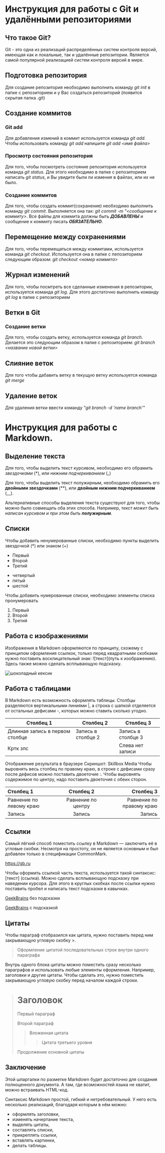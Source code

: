 # Инструкция для работы с Git и удалёнными репозиториями
## Что такое Git?
Git - это одна из реализаций распределённых систем контроля версий, имеющая как и локальные, так и удалённые репозитории. Является самой популярной реализацией систем контроля версий в мире.

## Подготовка репозитория
Для создание репозитория необходимо выполнить команду *git init* в папке с репозиторием и у Вас создаться репозиторий (появится скрытая папка .git)

## Создание коммитов
### Git add
Для добавления измений в коммит используется команда *git add*. Чтобы использовать команду *git add* напишите *git add <имя файла>*

### Просмотр состояния репозитория
Для того, чтобы посмотреть состояние репозитория используется команда *git status*. Для этого необходимо в папке с репозиторием написать *git status*, и Вы увидите были ли измения в файлах, или их не было.

### Создание коммитов
Для того, чтобы создать коммит(сохранение) необходимо выполнить команду *git commit*. Выполняется она так: *git commit -m "<сообщение к коммиту>*. Все файлы для коммита должны быть *__ДОБАВЛЕНЫ__* и сообщение к коммиту писать *__ОБЯЗАТЕЛЬНО__*.

## Перемещение между сохранениями
Для того, чтобы перемещаться между коммитами, используется команда *git checkout*. Используется она в папке с пепозиторием следующим образом: *git checkout <номер коммита>*

## Журнал изменений
Для того, чтобы посмтреть все сделанные изменения в репозитории, используется команда *git log*. Для этого достаточно выполнить команду *git log* в папке с репозиторием

## Ветки в Git
### Создание ветки
Для того, чтобы создать ветку, используется команда *git branch*. Делается это следующим образом в папке с репозиторием: *git branch <название новой ветки>*

## Слияние веток
Для того чтобы дабавить ветку в текущую ветку используется команда *git merge*

## Удаление веток
Для удаления ветки ввести команду *"git branch -d 'name branch'"*


# Инструкция для работы с Markdown.

## Выделение текста

Для того, чтобы выделить текст курсивом, необходимо его обрамить *звездочками* (*), или _нижним подчеркиванием_ (_)

Для того, чтобы выделить текст полужирным, необходимо обрамить его **двойными звездочками** (**), или __двойным нижним подчеркиванием__ (__).

Альтернативные способы выделения текста существуют для того, чтобы можно было совмещать оба этих способа. Например, _текст может быть написан курсивом и при этом быть **полужирным**_.

## Списки

Чтобы добавить ненумерованные списки, необходимо пункты выделить звездочкой (*) или знаком (+)

* Первый
* Второй 
* Третий
+ четвертый
+ пятый
+ шестой

Чтобы добавить нумерованные списки, необходимо элементы списка пронумеровать

1. Первый
2. Второй
3. Третий

## Работа с изображениями

Изображения в Markdown оформляются по принципу, схожему с принципом оформления ссылкок, только перед квадратными скобками нужно поставить восклицательный знак: ![текст](путь к изображению). Здесь также можно сделать всплывающую подсказку.

![шоколадный кексик](cake.jpg)

## Работа с таблицами

В Markdown есть возможность оформлять таблицы. Столбцы разделяются вертикальными линиями |, а строка с шапкой отделяется от остальных дефисами -, которых можно ставить сколько угодно.

|Столбец 1|Столбец 2|Столбец 3|
|-|--------|---|
|Длинная запись в первом столбце|Запись в столбце 2|Запись в столбце 3|
|Кртк зпс| |Слева нет записи|

Отображение результата в браузере
Скриншот: Skillbox Media
Чтобы выровнять весь столбец по правому краю, в строке с дефисами сразу после дефисов можно поставить двоеточие :. Чтобы выровнять содержимое по центру, надо поставить двоеточия с обеих сторон.

|Столбец 1|Столбец 2|Столбец 3|
|:-|:-:|-:|
|Равнение по левому краю|Равнение по центру|Равнение по правому краю|
|Запись|Запись|Запись|

## Ссылки
Самый лёгкий способ поместить ссылку в Markdown — заключить её в угловые скобки. Несмотря на простоту, он не является основным и был добавлен только в спецификации CommonMark.

<https://gb.ru>

Чтобы оформить ссылкой часть текста, используется такой синтаксис: [текст] (ссылка). Можно сделать всплывающую подсказку при наведении курсора. Для этого в круглых скобках после ссылки нужно поставить пробел и написать текст подсказки в кавычках.

[GeekBrains](https://gb.ru) без подсказки

[GeekBrains](https://gb.ru "Всплывающая подсказка") с подсказкой


## Цитаты

Чтобы параграф отобразился как цитата, нужно поставить перед ним закрывающую угловую скобку >.

> Оформление цитатой
последовательных строк
внутри одного параграфа

Внутрь одного блока цитаты можно поместить сразу несколько параграфов и использовать любые элементы оформления. Например, заголовки и другие цитаты. Чтобы сделать это, нужно поместить закрывающую угловую скобку перед началом каждой строки.

> # Заголовок
> Первый параграф
>
> Второй параграф
>
> > Вложенная цитата
> > > Цитата третьего уровня
>
> Продолжение основной цитаты

## Заключение

Этой шпаргалки по разметке Markdown будет достаточно для создания полноценного документа. А там, где возможностей языка не хватит, можно встраивать HTML-код.

Синтаксис Markdown простой, гибкий и нетребовательный. У него есть несколько реализаций, благодаря которым в нём можно:

* оформлять заголовки,
* изменять начертание текста,
* выделять цитаты,
* составлять списки,
* прикреплять ссылки,
* вставлять картинки,
* делать таблицы.